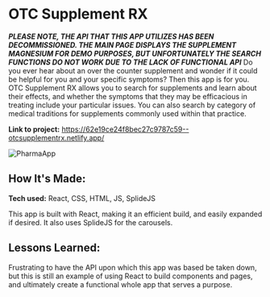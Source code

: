 # OTC Supplement RX
***PLEASE NOTE, THE API THAT THIS APP UTILIZES HAS BEEN DECOMMISSIONED. THE MAIN PAGE DISPLAYS THE SUPPLEMENT MAGNESIUM FOR DEMO PURPOSES, BUT UNFORTUNATELY THE SEARCH FUNCTIONS DO NOT WORK DUE TO THE LACK OF FUNCTIONAL API***
Do you ever hear about an over the counter supplement and wonder if it could be helpful for you and your specific symptoms? Then this app is for you. OTC Supplement RX allows you to search for supplements and learn about their effects, and whether the symptoms that they may be efficacious in treating include your particular issues. You can also search by category of medical traditions for supplements commonly used within that practice. 

**Link to project:** https://62e19ce24f8bec27c9787c59--otcsupplementrx.netlify.app/

![PharmaApp](https://user-images.githubusercontent.com/99840213/181365297-23ea2caf-d0d8-4e7b-99d9-3f6851139b4c.JPG)

## How It's Made:

**Tech used:** React, CSS, HTML, JS, SplideJS

This app is built with React, making it an efficient build, and easily expanded if desired. It also uses SplideJS for the carousels. 

## Lessons Learned:

Frustrating to have the API upon which this app was based be taken down, but this is still an example of using React to build components and pages, and ultimately create a functional whole app that serves a purpose.
